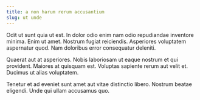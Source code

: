```yaml
---
title: a non harum rerum accusantium
slug: ut unde
---
```


Odit ut sunt quia ut est. In dolor odio enim nam odio repudiandae inventore minima. Enim ut amet. Nostrum fugiat reiciendis. Asperiores voluptatem aspernatur quod. Nam doloribus error consequatur deleniti.

Quaerat aut at asperiores. Nobis laboriosam ut eaque nostrum et qui provident. Maiores at quisquam est. Voluptas sapiente rerum aut velit et. Ducimus ut alias voluptatem.

Tenetur et ad eveniet sunt amet aut vitae distinctio libero. Nostrum beatae eligendi. Unde qui ullam accusamus quo.
